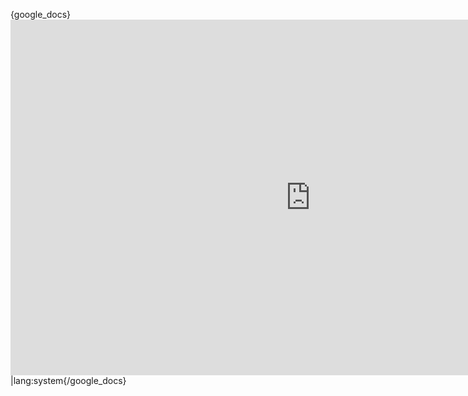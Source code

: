 {google_docs}<iframe src="https://docs.google.com/presentation/d/e/2PACX-1vSno_v3if6P9nmKQJ8TopsyezAFY79x_cIWRRC02iDdgpc-hvxMFwS9krqeOaY3CIPYFnFm6oEmuULT/embed?start=false&loop=false&delayms=3000" frameborder="0" width="960" height="569" allowfullscreen="true" mozallowfullscreen="true" webkitallowfullscreen="true"></iframe>|lang:system{/google_docs}
